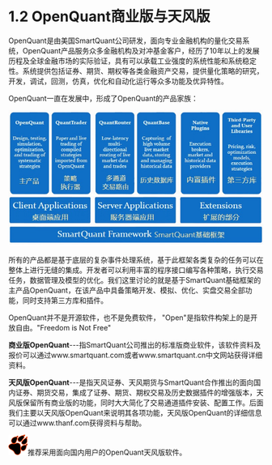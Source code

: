 # 1.2 OpenQuant商业版与天风版

OpenQuant是由美国SmartQuant公司研发，面向专业金融机构的量化交易系统，OpenQuant产品服务众多金融机构及对冲基金客户，经历了10年以上的发展历程及全球金融市场的实际验证，具有可以承载工业强度的系统性能和系统稳定性。系统提供包括证券、期货、期权等各类金融资产交易，提供量化策略的研究，开发，调试，回测，仿真，优化和自动化运行等众多功能及优异特性。

OpenQuant一直在发展中，形成了OpenQuant的产品家族：

![](/images/openquantframework.jpg)

所有的产品都是基于底层的复杂事件处理系统，基于此框架各类复杂的任务可以在整体上进行无缝的集成。开发者可以利用丰富的程序接口编写各种策略，执行交易任务，数据管理及模型的优化。我们这里讨论的就是基于SmartQuant基础框架的主产品OpenQuant，在该产品中具备策略开发、模拟、优化、实盘交易全部功能，同时支持第三方库和插件。

OpenQuant并不是开源软件，也不是免费软件， "Open"是指软件构架上的是开放自由。"Freedom is Not Free"

**商业版OpenQuant**---指SmartQuant公司推出的标准版商业软件，该软件资料及报价可以通过www.smartquant.com或者www.smartquant.cn中文网站获得详细资料。

**天风版OpenQuant**---是指天风证券、天风期货与SmartQuant合作推出的面向国内证券、期货交易，集成了证券、期货、期权交易及历史数据插件的增强版本，天风版保留所有商业版的功能，同时大大简化了交易通道插件安装、配置工作。后面我们主要以天风版OpenQuant来说明其各项功能，天风版OpenQuant的详细信息可以通过www.thanf.com获得资料与帮助。

![](/.gitbook/assets/icon_paw.png)推荐采用面向国内用户的OpenQuant天风版软件。

